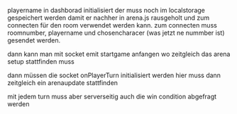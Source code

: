 playername in dashborad initialisiert
der muss noch im localstorage gespeichert werden
damit er nachher in arena.js rausgeholt und zum connecten für den room verwendet werden kann.
zum connecten muss roomnumber, playername und chosencharacer (was jetzt ne nummber ist) gesendet werden.

dann kann man mit socket emit startgame anfangen
wo zeitgleich das arena setup stattfinden muss

dann müssen die socket onPlayerTurn initialisiert werden
hier muss dann zeitgleich ein arenaupdate stattfinden

mit jedem turn muss aber serverseitig auch die win condition abgefragt werden
